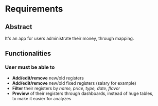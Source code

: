 # Requirements
## Abstract
It's an app for users administrate their money, through mapping.

## Functionalities

### User must be able to
* **Add/edit/remove** new/old registers
* **Add/edit/remove** new/old fixed registers (salary for example)
* **Filter** their registers by *name, price, type, date, flavor*
* **Preview** of their registers through dashboards, instead of huge tables, to make it easier for analyzes

